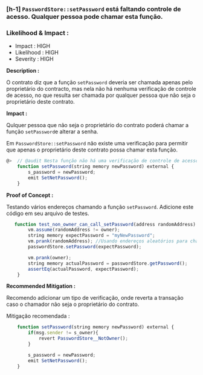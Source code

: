 ### [h-1] ``PasswordStore::setPassword`` está faltando controle de acesso. Qualquer pessoa pode chamar esta função.

### Likelihood & Impact : 
- Impact : HIGH
- Likelihood : HIGH
- Severity : HIGH

**Description :**

O contrato diz que a função `setPassword` deveria ser chamada apenas pelo proprietário do contracto, mas nela não há nenhuma verificação de controle de acesso, no que resulta ser chamada por qualquer pessoa que não seja o proprietário deste contrato.

**Impact :**

Qulquer pessoa que não seja o proprietário do contrato poderá chamar a função `setPassword`e alterar a senha.

Em `PasswordStore::setPassword` não existe uma verificação para permitir que apenas o proprietário deste contrato possa
chamar esta função.

```javascript
@>  // @audit Nesta função não há uma verificação de controle de acesso :
    function setPassword(string memory newPassword) external {
        s_password = newPassword;
        emit SetNetPassword();
    }
```

**Proof of Concept :**

Testando vários endereços chamando a função `setPassword`. Adicione este código em seu arquivo de testes.

```javascript
   function test_non_owner_can_call_setPassword(address randomAddress) public {
        vm.assume(randomAddress != owner);
        string memory expectPassword = "myNewPassword";
        vm.prank(randomAddress); //Usando endereços aleatórios para chamar a função setPassword
        passwordStore.setPassword(expectPassword);

        vm.prank(owner);
        string memory actualPassword = passwordStore.getPassword();
        assertEq(actualPassword, expectPassword);
    }
```

**Recommended Mitigation :**

Recomendo adicionar um tipo de verificação, onde reverta a transação caso o chamador não seja o proprietário do contrato.

Mitigação recomendada :

```javascript 
    function setPassword(string memory newPassword) external {
        if(msg.sender != s_owner){
            revert PasswordStore__NotOwner();
        }

        s_password = newPassword;
        emit SetNetPassword();
    }
```
